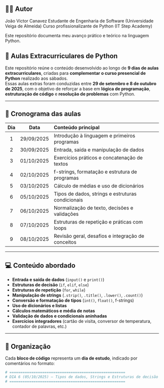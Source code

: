 ## 🧑‍💻 Autor

João Victor Canavez
Estudante de Engenharia de Software (Universidade Veiga de Almeida)
Curso profissionalizante de Python (IT Step Academy)

Este repositório documenta meu avanço prático e teórico na linguagem Python.

## 🧠 Aulas Extracurriculares de Python  

Este repositório reúne o conteúdo desenvolvido ao longo de **9 dias de aulas extracurriculares**, criadas para **complementar o curso presencial de Python** realizado aos sábados.  
Essas aulas extras foram conduzidas entre **29 de setembro e 8 de outubro de 2025**, com o objetivo de reforçar a base em **lógica de programação**, **estruturação de código** e **resolução de problemas** com Python.

---

## 📅 Cronograma das aulas  

| Dia | Data | Conteúdo principal |
|:---:|:----:|:------------------|
| 1 | 29/09/2025 | Introdução à linguagem e primeiros programas |
| 2 | 30/09/2025 | Entrada, saída e manipulação de dados |
| 3 | 01/10/2025 | Exercícios práticos e concatenação de textos |
| 4 | 02/10/2025 | f-strings, formatação e estrutura de programas |
| 5 | 03/10/2025 | Cálculo de médias e uso de dicionários |
| 6 | 05/10/2025 | Tipos de dados, strings e estruturas condicionais |
| 7 | 06/10/2025 | Normalização de texto, decisões e validações |
| 8 | 07/10/2025 | Estruturas de repetição e práticas com loops |
| 9 | 08/10/2025 | Revisão geral, desafios e integração de conceitos |

---

## 💻 Conteúdo abordado  

- **Entrada e saída de dados** (`input()` e `print()`)  
- **Estruturas de decisão** (`if`, `elif`, `else`)  
- **Estruturas de repetição** (`for`, `while`)  
- **Manipulação de strings** (`.strip()`, `.title()`, `.lower()`, `.count()`)  
- **Conversão e formatação de tipos** (`int()`, `float()`, f-strings)  
- **Uso de dicionários e listas**  
- **Cálculos matemáticos e média de notas**  
- **Validação de dados e condicionais aninhadas**  
- **Exercícios integradores** (cartão de visita, conversor de temperatura, contador de palavras, etc.)

---

## 🧩 Organização  

Cada **bloco de código** representa um **dia de estudo**, indicado por comentários no formato:

```python
# =====================================================
# DIA 6 (05/10/2025) — Tipos de dados, Strings e Estruturas de decisão
# =====================================================
